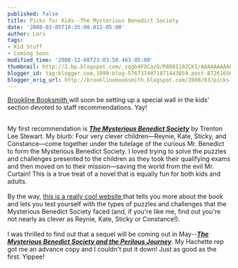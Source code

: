 ```yaml
---
published: false
title: Picks for Kids--The Mysterious Benedict Society
date: '2008-03-05T18:35:00.012-05:00'
author: Lori
tags:
- Kid Stuff
- Coming Soon
modified_time: '2008-12-08T23:03:58.463-05:00'
thumbnail: http://2.bp.blogspot.com/_zqgb4FOCazQ/R880I10ZCKI/AAAAAAAAAFE/HUu4Sw6NV0Y/s72-c/benedict.jpg
blogger_id: tag:blogger.com,1999:blog-5767374071871443859.post-8726165610086913876
blogger_orig_url: http://brooklinebooksmith.blogspot.com/2008/03/picks-for-kids.html
---
```


<a href="http://2.bp.blogspot.com/_zqgb4FOCazQ/R880I10ZCKI/AAAAAAAAAFE/HUu4Sw6NV0Y/s1600-h/benedict.jpg"><img id="BLOGGER_PHOTO_ID_5174411823362410658" style="FLOAT: right; MARGIN: 0px 0px 10px 10px; CURSOR: hand" alt="" src="http://2.bp.blogspot.com/_zqgb4FOCazQ/R880I10ZCKI/AAAAAAAAAFE/HUu4Sw6NV0Y/s320/benedict.jpg" border="0" /></a> <a href="http://www.brooklinebooksmith.com/">Brookline Booksmith </a>will soon be setting up a special wall in the kids' section devoted to staff recommendations. Yay! <div><br /><div>My first recommendation is <strong><em><a href="http://brookline.booksense.com/NASApp/store/Product?s=showproduct&amp;isbn=9780316057776">The Mysterious Benedict Society</a></em></strong> by Trenton Lee Stewart. My blurb: Four very clever children—Reynie, Kate, Sticky, and Constance—come together under the tutelage of the curious Mr. Benedict to form the Mysterious Benedict Society. I loved trying to solve the puzzles and challenges presented to the children as they took their qualifying exams and then moved on to their mission—saving the world from the evil Mr. Curtain! This is a true treat of a novel that is equally fun for both kids and adults.</div><br /><div>By the way, <a href="http://www.hachettebookgroupusa.com/features/MysteriousBenedict/content/index.asp">this is a really cool website </a>that tells you more about the book and lets you test yourself with the types of puzzles and challenges that the Mysterious Benedict Society faced (and, if you're like me, find out you're not nearly as clever as Reynie, Kate, Sticky or Constance!). </div><br /><div>I was thrilled to find out that a sequel will be coming out in May--<strong><em><a href="http://brookline.booksense.com/NASApp/store/Product?s=showproduct&amp;isbn=9780316057806">The Mysterious Benedict Society and the Perilous Journey</a></em></strong>. My Hachette rep got me an advance copy and I couldn't put it down! Just as good as the first. Yippee!</div><br /><br /><div></div></div>